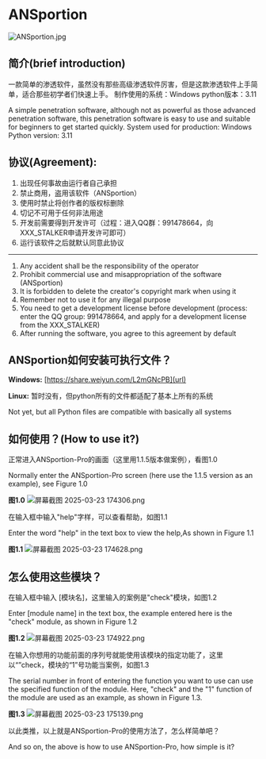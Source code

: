 # ANSportion
![ANSportion.jpg](https://raw.gitcode.com/XXX_Stalker/ANSportion-Pro/attachment/uploads/bef178d9-6467-4565-a205-1226df06f9c6/ANSportion.jpg 'ANSportion.jpg')

## 简介(brief introduction)

一款简单的渗透软件，虽然没有那些高级渗透软件厉害，但是这款渗透软件上手简单，适合那些初学者们快速上手。
制作使用的系统：Windows
python版本：3.11

A simple penetration software, although not as powerful as those advanced penetration software, this penetration software is easy to use and suitable for beginners to get started quickly.
System used for production: Windows
Python version: 3.11

## 协议(Agreement):
1. 出现任何事故由运行者自己承担
2. 禁止商用，盗用该软件（ANSportion）
3. 使用时禁止将创作者的版权标删除
4. 切记不可用于任何非法用途
5. 开发前需要得到开发许可（过程：进入QQ群：991478664，向XXX_STALKER申请开发许可即可）
6. 运行该软件之后就默认同意此协议

---------------------------------------------------------------------------------------------------------------------------------------

1. Any accident shall be the responsibility of the operator
2. Prohibit commercial use and misappropriation of the software (ANSportion)
3. It is forbidden to delete the creator's copyright mark when using it
4. Remember not to use it for any illegal purpose
5. You need to get a development license before development (process: enter the QQ group: 991478664, and apply for a development license from the XXX_STALKER)
6. After running the software, you agree to this agreement by default

## ANSportion如何安装可执行文件？
**Windows:**
[https://share.weiyun.com/L2mGNcPB](url)

**Linux:**
暂时没有，但python所有的文件都适配了基本上所有的系统

Not yet, but all Python files are compatible with basically all systems

## 如何使用？(How to use it?)

正常进入ANSportion-Pro的画面（这里用1.1.5版本做案例），看图1.0

Normally enter the ANSportion-Pro screen (here use the 1.1.5 version as an example), see Figure 1.0

**图1.0**
![屏幕截图 2025-03-23 174306.png](https://raw.gitcode.com/XXX_Stalker/ANSportion-Pro/attachment/uploads/acd3fead-cf61-4036-93b1-383fa01aef79/屏幕截图_2025-03-23_174306.png '屏幕截图 2025-03-23 174306.png')

在输入框中输入"help"字样，可以查看帮助，如图1.1

Enter the word "help" in the text box to view the help,As shown in Figure 1.1

**图1.1**
![屏幕截图 2025-03-23 174628.png](https://raw.gitcode.com/XXX_Stalker/ANSportion-Pro/attachment/uploads/20108adb-1cde-4b3a-a9a3-838cafab9dde/屏幕截图_2025-03-23_174628.png '屏幕截图 2025-03-23 174628.png')

## 怎么使用这些模块？

在输入框中输入 [模块名]，这里输入的案例是"check"模块，如图1.2

Enter [module name] in the text box, the example entered here is the "check" module, as shown in Figure 1.2

**图1.2**
![屏幕截图 2025-03-23 174922.png](https://raw.gitcode.com/XXX_Stalker/ANSportion-Pro/attachment/uploads/d362db6b-449c-4ff9-ab55-61b7b6e79fe8/屏幕截图_2025-03-23_174922.png '屏幕截图 2025-03-23 174922.png')

在输入你想用的功能前面的序列号就能使用该模块的指定功能了，这里以“”check，模块的“1”号功能当案例，如图1.3

The serial number in front of entering the function you want to use can use the specified function of the module. Here, "check" and the "1" function of the module are used as an example, as shown in Figure 1.3.

**图1.3**
![屏幕截图 2025-03-23 175139.png](https://raw.gitcode.com/XXX_Stalker/ANSportion-Pro/attachment/uploads/3f8f593c-16fc-4b8d-8b88-a12f2291c0ed/屏幕截图_2025-03-23_175139.png '屏幕截图 2025-03-23 175139.png')

以此类推，以上就是ANSportion-Pro的使用方法了，怎么样简单吧？

And so on, the above is how to use ANSportion-Pro, how simple is it?